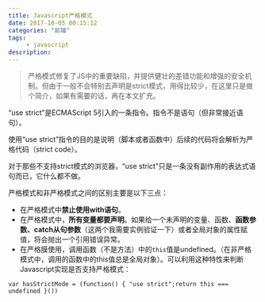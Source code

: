 ```yaml
---
title: Javascript严格模式
date: 2017-10-05 00:15:12
categories: "前端"
tags:
     - javascript
description:
---
```


> 严格模式修复了JS中的重要缺陷，并提供健壮的差错功能和增强的安全机制。但由于一般不会特别去声明是strict模式，用得比较少，在这里只是做个简介，如果有需要的话，再在本文扩充。
<!--more-->

“use strict”是ECMAScript 5引入的一条指令。指令不是语句（但非常接近语句）。

使用“use strict”指令的目的是说明（脚本或者函数中）后续的代码将会解析为严格代码（strict code）。

对于那些不支持strict模式的浏览器，“use strict”只是一条没有副作用的表达式语句而已，它什么都不做。

严格模式和非严格模式之间的区别主要是以下三点：
- 在严格模式中**禁止使用with语句**。
- 在严格模式中，**所有变量都要声明**。如果给一个未声明的变量、函数、**函数参数、catch从句参数**（这两个我需要实例验证一下）或者全局对象的属性赋值，将会抛出一个引用错误异常。
- 在严格膜使用，调用函数（不是方法）中的`this`值是undefined。（在非严格模式中，调用的函数中的this值总是全局对象）。可以利用这种特性来判断Javascript实现是否支持严格模式：
```
var hasStrictMode = (function() { "use strict";return this === undefined }())
```
